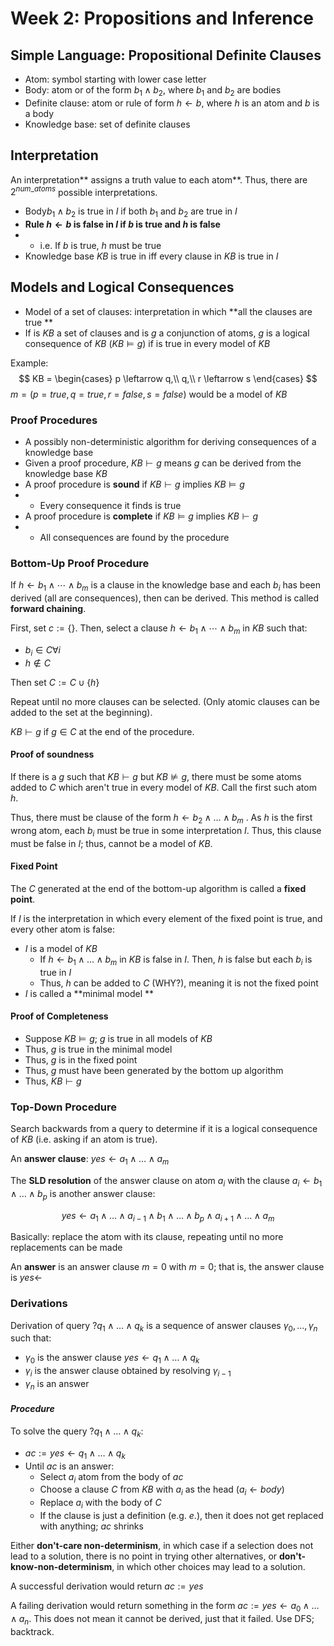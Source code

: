 # Week 2: Propositions and Inference

## Simple Language: Propositional Definite Clauses

- Atom: symbol starting with lower case letter
- Body: atom or of the form $b_1 \land b_2$, where $b_1$ and $b_2$ are bodies 
- Definite clause: atom or rule of form $h \leftarrow b$, where $h$ is an atom and $b$ is a body
- Knowledge base: set of definite clauses

## Interpretation

An interpretation** assigns a truth value to each atom**. Thus, there are $2^{num\_atoms}$ possible interpretations.

- Body$b_1 \land b_2$  is true in $I$ if both $b_1$ and $b_2$ are true in $I$
- **Rule $h \leftarrow b$ is false in $I$ if $b$ is true and $h$ is false**
- - i.e. If $b$ is true, $h$ must be true
- Knowledge base $KB$ is true in iff every clause in $KB$ is true in $I$

## Models and Logical Consequences 

- Model of a set of clauses: interpretation in which **all the clauses are true **
- If is $KB$ a set of clauses and is $g$ a conjunction of atoms, $g$ is a logical consequence of $KB$ ($KB \models g$) if is true in every model of $KB$

Example:
$$
KB = \begin{cases}
p \leftarrow q,\\
q,\\
r \leftarrow s
\end{cases}
$$
$m = (p = true, q = true, r = false, s = false)$ would be a model of $KB$


### Proof Procedures

- A possibly non-deterministic algorithm for deriving consequences of a knowledge base
- Given a proof procedure, $KB \vdash g$ means $g$ can be derived from the knowledge base $KB$
- A proof procedure is **sound** if  $KB \vdash g$ implies  $KB \models g$
- - Every consequence it finds is true
- A proof procedure is **complete** if  $KB \models g$ implies  $KB \vdash g$
- - All consequences are found by the procedure

### Bottom-Up Proof Procedure

If $h \leftarrow b_1 \land \cdots \land b_m$ is a clause in the knowledge base and each $b_i$ has been derived (all are consequences), then can be derived. This method is called **forward chaining**.

First, set $c:=\{\}$. Then, select a clause $h \leftarrow b_1 \land \cdots \land b_m$ in $KB$ such that:

- $b_i \in C \forall i$
- $h \notin C$

Then set $C := C \cup \{h\}$

Repeat until no more clauses can be selected. (Only atomic clauses can be added to the set at the beginning).

$KB \vdash g$ if $g \in C$ at the end of the procedure.

#### Proof of soundness

If there is a $g$ such that $KB \vdash g$ but $KB \nvDash g$, there must be some atoms added to $C$ which aren't true in every model of $KB$. Call the first such atom  $h$.

Thus, there must be clause of the form $h \leftarrow b_2 \land \dots \land b_m$ . As $h$ is the first wrong atom, each $b_i$ must be true in some interpretation $I$. Thus, this clause must be false in $I$; thus, cannot be a model of $KB$. 

#### Fixed Point

The $C$ generated at the end of the bottom-up algorithm is called a **fixed point**.

If $I$ is the interpretation in which every element of the fixed point is true, and every other atom is false:

- $I$ is a model of  $KB$
  - If $h \leftarrow b_1 \land \dots \land b_m$ in $KB$ is false in $I$. Then, $h$ is false but each $b_i$ is true in $I$
   - Thus, $h$ can be added to $C$ (WHY?), meaning it is not the fixed point
- $I$ is called a **minimal model **

#### Proof of Completeness

- Suppose $KB \models g$; $g$ is true in all models of $KB$
- Thus, $g$ is true in the minimal model 
- Thus, $g$ is in the fixed point
- Thus, $g$ must have been generated by the bottom up algorithm
- Thus, $KB \vdash g$

### Top-Down Procedure

Search backwards from a query to determine if it is a logical consequence of $KB$ (i.e. asking if an atom is true).

An **answer clause**: $yes \leftarrow a_1 \land \dots \land a_m$

The **SLD resolution** of the answer clause on atom $a_i$ with the clause $a_i \leftarrow b_1 \land \dots \land b_p$ is another answer clause:

$$
yes \leftarrow a_1 \land \dots \land a_{i-1} \land b_1 \land \dots \land b_p \land a_{i+1} \land \dots \land a_m
$$

Basically: replace the atom with its clause, repeating until no more replacements can be made

An **answer** is an answer clause $m=0$ with $m=0$; that is, the answer clause is $yes \leftarrow$

### Derivations

Derivation of query $? q_1 \land \dots \land q_k$ is a sequence of answer clauses $\gamma_0, \dots, \gamma_n$ such that:

- $\gamma_0$ is the answer clause $yes \leftarrow q_1 \land \dots \land q_k$
- $\gamma_i$ is the answer clause obtained by resolving $\gamma_{i-1}$
- $\gamma_n$ is an answer

#### *Procedure*

To solve the query $? q_1 \land \dots \land q_k$:

-  $ac := yes \leftarrow q_1 \land \dots \land q_k$
-  Until $ac$ is an answer: 
   - Select $a_i$ atom from the body of $ac$
    - Choose a clause $C$ from $KB$ with $a_i$ as the head ($a_i \leftarrow body$) 
    - Replace $a_i$ with the body of $C$
   - If the clause is just a definition (e.g. $e.$), then it does not get replaced with anything; $ac$ shrinks

Either **don't-care non-determinism**, in which case if a selection does not lead to a solution, there is no point in trying other alternatives, or **don't-know-non-determinism**, in which other choices may lead to a solution.

A successful derivation would return  $ac := yes$

A failing derivation would return something in the form $ac := yes \leftarrow a_0 \land \dots \land a_n$. This does not mean it cannot be derived, just that it failed. Use DFS; backtrack.
